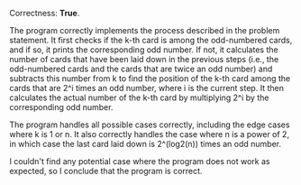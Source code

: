 Correctness: **True**.

The program correctly implements the process described in the problem statement. It first checks if the k-th card is among the odd-numbered cards, and if so, it prints the corresponding odd number. If not, it calculates the number of cards that have been laid down in the previous steps (i.e., the odd-numbered cards and the cards that are twice an odd number) and subtracts this number from k to find the position of the k-th card among the cards that are 2^i times an odd number, where i is the current step. It then calculates the actual number of the k-th card by multiplying 2^i by the corresponding odd number.

The program handles all possible cases correctly, including the edge cases where k is 1 or n. It also correctly handles the case where n is a power of 2, in which case the last card laid down is 2^(log2(n)) times an odd number.

I couldn't find any potential case where the program does not work as expected, so I conclude that the program is correct.